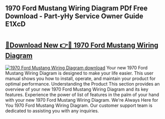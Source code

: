 ## 1970 Ford Mustang Wiring Diagram PDf Free Download - Part-yHy Service Owner Guide E1XcD

# <h2><a href="http://dfh5xxa.blite.top/?on=1970+Ford+Mustang+Wiring+Diagram">🔗Download New 👉🔴 1970 Ford Mustang Wiring Diagram</a></h2>

[![1970 Ford Mustang Wiring Diagram download](https://i.imgur.com/lujVjoI.png)](http://dfh5xxa.blite.top/?on=1970+Ford+Mustang+Wiring+Diagram)
Your new 1970 Ford Mustang Wiring Diagram is designed to make your life easier. This user manual shows you how to install, operate, and maintain your product for optimal performance. Understanding the Product This section provides an overview of your new 1970 Ford Mustang Wiring Diagram and its key features. Experience the power of list of features in the palm of your hand with your new 1970 Ford Mustang Wiring Diagram. We're Always Here for You 1970 Ford Mustang Wiring Diagram. Our customer support team is dedicated to assisting you with any inquiries.
